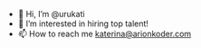- 👋 Hi, I’m @urukati
- 👀 I’m interested in hiring top talent!
- 📫 How to reach me katerina@arionkoder.com

<!---
urukati/urukati is a ✨ special ✨ repository because its `README.md` (this file) appears on your GitHub profile.
You can click the Preview link to take a look at your changes.
--->
